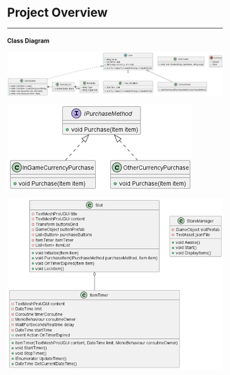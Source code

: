 # Project Overview
----------------------
#### Class Diagram

![Class Diagram](UML/class_diagram.png)

![Class Diagram](UML/class_diagram_2.png)

![Class Diagram](UML/class_diagram_1.png)
